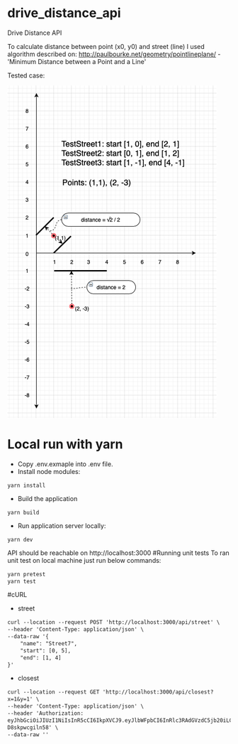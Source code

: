 # drive_distance_api
Drive Distance API

To calculate distance between point (x0, y0) and street (line) 
I used algorithm described on: 
http://paulbourke.net/geometry/pointlineplane/ - 
'Minimum Distance between a Point and a Line'

Tested case:

![Screenshot](test_case.png)


# Local run with yarn
- Copy .env.exmaple into .env file.
- Install node modules:
```
yarn install
```
- Build the application
```
yarn build
```
- Run application server locally:
```
yarn dev
```
API should  be reachable on http://localhost:3000
#Running unit tests
To ran unit test on local machine just run below commands:
```
yarn pretest
yarn test
```
#cURL
- street
```
curl --location --request POST 'http://localhost:3000/api/street' \
--header 'Content-Type: application/json' \
--data-raw '{
	"name": "Street7",
	"start": [0, 5],
	"end": [1, 4]
}'
```
- closest
```
curl --location --request GET 'http://localhost:3000/api/closest?x=1&y=1' \
--header 'Content-Type: application/json' \
--header 'Authorization: eyJhbGciOiJIUzI1NiIsInR5cCI6IkpXVCJ9.eyJlbWFpbCI6InRlc3RAdGVzdC5jb20iLCJpYXQiOjE1ODgxMDg4NzcsImV4cCI6MTU4ODEwOTE3N30.bXxdI_-04PR3tTulpeLn8kU8_G1A5-D8skpwcgiln58' \
--data-raw ''
```
